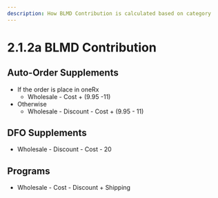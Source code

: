 ```yaml
---
description: How BLMD Contribution is calculated based on category
---
```


# 2.1.2a BLMD Contribution

## Auto-Order Supplements

* If the order is place in oneRx
  * Wholesale - Cost + \(9.95 -11\)
* Otherwise
  * Wholesale - Discount - Cost + \(9.95 - 11\)

## DFO Supplements

* Wholesale - Discount - Cost - 20

## Programs

* Wholesale - Cost - Discount + Shipping




